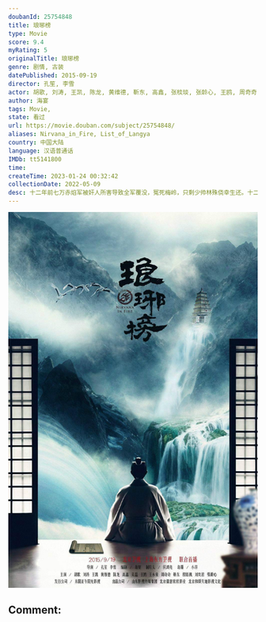 ```yaml
---
doubanId: 25754848
title: 琅琊榜
type: Movie
score: 9.4
myRating: 5
originalTitle: 琅琊榜
genre: 剧情, 古装
datePublished: 2015-09-19
director: 孔笙, 李雪
actor: 胡歌, 刘涛, 王凯, 陈龙, 黄维德, 靳东, 高鑫, 张棪琰, 张龄心, 王鸥, 周奇奇, 吴磊, 张晓谦, 郑毓芝, 丁勇岱, 王劲松, 刘奕君, 刘敏涛, 程枫, 郭晓燃, 匡牧野, 陈丽娜, 宁文彤, 杨雨婷, 谭希和, 方晓莉, 钟卫华, 张雨剑, 乔欣, 王永泉, 魏伟, 王宏, 赵一龙, 卢杉, 刘冠霖, 符涛, 李帅, 单英哲, 金丰, 冯晖, 李朵, 刘丕中, 言杰, 公方敏, 隋名旸, 韩振华, 柳洋, 刘殊辰, 张震, 孙梦佳, 隋雨蒙, 郭东岳, 蒋林燕, 张巨明, 王勇, 张昕琦, 张昕瑶, 孙小会, 苗克, 李龙, 郝文学, 倪土, 王侃, 王虎城, 尹元章, 刘朔, 潘小样, 季晨, 孙荣, 李超, 周艺华, 朱梦瑶, 马波, 龙德, 李斌, 刘红星, 刘洪源, 葛鸣, 聂闻, 冯晓琴, 高鸿涛, 沈雪炜, 许占伟, 岳俊岭, 郑胜利, 白玉, 耿黎明, 魏至强, 黄子耀, 陈瑞生, 李华, 鄢佳辉, 崔立明, 蓝天, 张志伟, 周金凤, 杨永文, 黄坤, 张荠家, 孔笙, 路知行, 叶丹, 王陈怡娴, 陈奕恩, 姜广涛, 李立宏, 宝木中阳, 刘校妤, 张喆, 王燕阳, 徐佳琦, 张婷馨, 宣晓鸣, 邱秋, 范哲琛, 杨晨, 金雁, 高正, 徐燕, 史晓僮, 刘洪超
author: 海宴
tags: Movie, 
state: 看过
url: https://movie.douban.com/subject/25754848/
aliases: Nirvana_in_Fire, List_of_Langya
country: 中国大陆
language: 汉语普通话
IMDb: tt5141800
time: 
createTime: 2023-01-24 00:32:42
collectionDate: 2022-05-09
desc: 十二年前七万赤焰军被奸人所害导致全军覆没，冤死梅岭，只剩少帅林殊侥幸生还。十二年后林殊改头换面化身“麒麟才子”梅长苏（胡歌饰），建立江左盟，以“琅琊榜”第一才子的身份重返帝都。梅长苏背负血海深仇，暗...
---
```


![image](assets/p2271982968.jpg)

Comment: 
---

